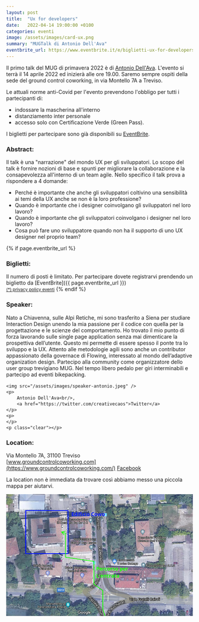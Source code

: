 ```yaml
---
layout: post
title:  "Ux for developers"
date:   2022-04-14 19:00:00 +0100
categories: eventi
image: /assets/images/card-ux.png
summary: "MUGTalk di Antonio Dell'Ava"
eventbrite_url: https://www.eventbrite.it/e/biglietti-ux-for-developers-309260114327
---
```


Il primo talk del MUG di primavera 2022 è di [Antonio Dell'Ava](#speaker). L'evento si terrà il 14 aprile 2022 ed inizierà alle ore 19.00. Saremo sempre ospiti della sede del ground control coworking, in via Montello 7A a Treviso.

Le attuali norme anti-Covid per l'evento prevendono l'obbligo per tutti i partecipanti di:

- indossare la mascherina all'interno
- distanziamento inter personale
- accesso solo con Certificazione Verde (Green Pass).

I biglietti per partecipare sono già disponibili su [EventBrite](#tickets).

<h3>Abstract:</h3>

Il talk è una "narrazione" del mondo UX per gli sviluppatori. Lo scopo del talk è fornire nozioni di base e spunti per migliorare la collaborazione e la consapevolezza all'interno di un team agile. Nello specifico il talk prova a rispondere a 4 domande:

* Perché è importante che anche gli sviluppatori coltivino una sensibilità ai temi della UX anche se non è la loro professione?
* Quando è importante che i designer coinvolgano gli sviluppatori nel loro lavoro?
* Quando è importante che gli sviluppatori coinvolgano i designer nel loro lavoro?
* Cosa può fare uno sviluppatore quando non ha il supporto di uno UX designer nel proprio team?


{% if page.eventbrite_url %}
<a id="tickets"></a>
<h3>Biglietti:</h3>
Il numero di posti è limitato. Per partecipare dovete registrarvi prendendo un biglietto da [EventBrite]({{ page.eventbrite_url }})<br/>
<small><a href="#privacy-policy">(*) privacy policy eventi</a></small>
{% endif %}


<a id="speaker"></a>
<h3>Speaker:</h3>

<div class="speaker-container">
Nato a Chiavenna, sulle Alpi Retiche, mi sono trasferito a Siena per studiare Interaction Design unendo la mia passione per il codice con quella per la progettazione e le scienze del comportamento. Ho trovato il mio punto di forza lavorando sulle single page application senza mai dimenticare la prospettiva dell’utente. Questo mi permette di essere spesso il ponte tra lo sviluppo e la UX. Attento alle metodologie agili sono anche un contributor appassionato della governace di Flowing, interessato al mondo dell’adaptive organization design. Partecipo alla community come organizzatore dello user group trevigiano MUG. Nel tempo libero pedalo per giri interminabili e partecipo ad eventi bikepacking.

    <img src="/assets/images/speaker-antonio.jpeg" />
    <p>
        Antonio Dell'Ava<br/>,
        <a href="https://twitter.com/creativecaos">Twitter</a>
    </p>
    <p>
    </p>
    <p class="clear"></p>
</div>

<a id="location"></a>
<h3>Location:</h3>

Via Montello 7A, 31100 Treviso<br/>
[www.groundcontrolcoworking.com](https://www.groundcontrolcoworking.com/) [Facebook](https://www.facebook.com/groundcontrolcoworking)

<p>
    La location non è immediata da trovare così abbiamo messo una piccola mappa per aiutarvi.
</p>

<img src="/assets/images/mappa.png" />